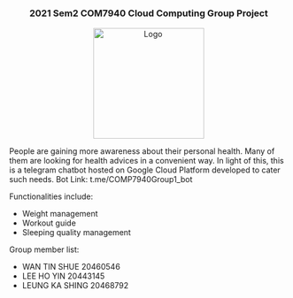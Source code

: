 
# 
<h3 align="center">2021 Sem2 COM7940 Cloud Computing Group Project</h3>

<p align="center">
    <img src="https://upload.wikimedia.org/wikipedia/commons/thumb/8/83/Telegram_2019_Logo.svg/1200px-Telegram_2019_Logo.svg.png" alt="Logo" width="200" height="200">  
</p>
<!-- ABOUT THE PROJECT -->


People are gaining more awareness about their personal health. Many of them are looking for health advices in a convenient way. In light of this, this is a telegram chatbot hosted on Google Cloud Platform developed to cater such needs. Bot Link: t.me/COMP7940Group1_bot

Functionalities include:
* Weight management
* Workout guide
* Sleeping quality management

Group member list:
* WAN TIN SHUE 20460546
* LEE HO YIN 20443145
* LEUNG KA SHING 20468792


